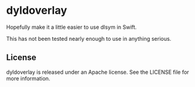 # dyldoverlay

Hopefully make it a little easier to use dlsym in Swift.

This has not been tested nearly enough to use in anything serious.

## License

dyldoverlay is released under an Apache license. See the LICENSE file for more information.
